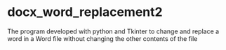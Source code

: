 # docx_word_replacement2
The program developed with python and Tkinter to change and replace a word in a Word file without changing the other contents of the file
